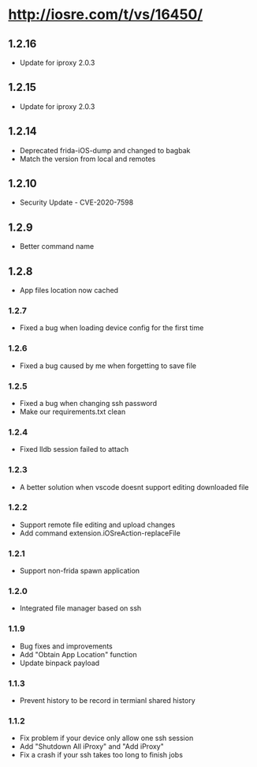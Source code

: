 # http://iosre.com/t/vs/16450/

## 1.2.16

- Update for iproxy 2.0.3

## 1.2.15

- Update for iproxy 2.0.3

## 1.2.14

- Deprecated frida-iOS-dump and changed to bagbak
- Match the version from local and remotes

## 1.2.10

- Security Update - CVE-2020-7598

## 1.2.9

- Better command name

## 1.2.8

- App files location now cached

### 1.2.7

- Fixed a bug when loading device config for the first time

### 1.2.6

- Fixed a bug caused by me when forgetting to save file

### 1.2.5

- Fixed a bug when changing ssh password
- Make our requirements.txt clean

### 1.2.4

- Fixed lldb session failed to attach

### 1.2.3

- A better solution when vscode doesnt support editing downloaded file

### 1.2.2

- Support remote file editing and upload changes
- Add command extension.iOSreAction-replaceFile

### 1.2.1

- Support non-frida spawn application

### 1.2.0

- Integrated file manager based on ssh

### 1.1.9

- Bug fixes and improvements
- Add "Obtain App Location" function
- Update binpack payload

### 1.1.3

- Prevent history to be record in termianl shared history

### 1.1.2

- Fix problem if your device only allow one ssh session
- Add "Shutdown All iProxy" and "Add iProxy"
- Fix a crash if your ssh takes too long to finish jobs